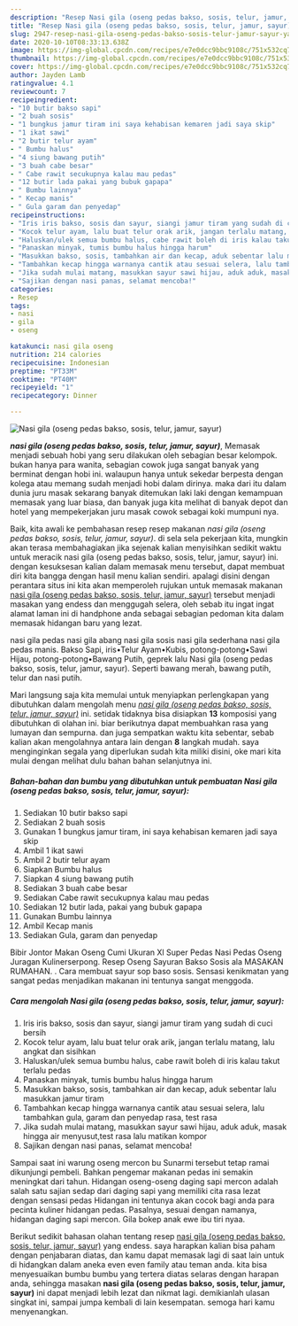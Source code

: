 ```yaml
---
description: "Resep Nasi gila (oseng pedas bakso, sosis, telur, jamur, sayur) yang sempurna"
title: "Resep Nasi gila (oseng pedas bakso, sosis, telur, jamur, sayur) yang sempurna"
slug: 2947-resep-nasi-gila-oseng-pedas-bakso-sosis-telur-jamur-sayur-yang-sempurna
date: 2020-10-10T08:33:13.638Z
image: https://img-global.cpcdn.com/recipes/e7e0dcc9bbc9108c/751x532cq70/nasi-gila-oseng-pedas-bakso-sosis-telur-jamur-sayur-foto-resep-utama.jpg
thumbnail: https://img-global.cpcdn.com/recipes/e7e0dcc9bbc9108c/751x532cq70/nasi-gila-oseng-pedas-bakso-sosis-telur-jamur-sayur-foto-resep-utama.jpg
cover: https://img-global.cpcdn.com/recipes/e7e0dcc9bbc9108c/751x532cq70/nasi-gila-oseng-pedas-bakso-sosis-telur-jamur-sayur-foto-resep-utama.jpg
author: Jayden Lamb
ratingvalue: 4.1
reviewcount: 7
recipeingredient:
- "10 butir bakso sapi"
- "2 buah sosis"
- "1 bungkus jamur tiram ini saya kehabisan kemaren jadi saya skip"
- "1 ikat sawi"
- "2 butir telur ayam"
- " Bumbu halus"
- "4 siung bawang putih"
- "3 buah cabe besar"
- " Cabe rawit secukupnya kalau mau pedas"
- "12 butir lada pakai yang bubuk gapapa"
- " Bumbu lainnya"
- " Kecap manis"
- " Gula garam dan penyedap"
recipeinstructions:
- "Iris iris bakso, sosis dan sayur, siangi jamur tiram yang sudah di cuci bersih"
- "Kocok telur ayam, lalu buat telur orak arik, jangan terlalu matang, lalu angkat dan sisihkan"
- "Haluskan/ulek semua bumbu halus, cabe rawit boleh di iris kalau takut terlalu pedas"
- "Panaskan minyak, tumis bumbu halus hingga harum"
- "Masukkan bakso, sosis, tambahkan air dan kecap, aduk sebentar lalu masukkan jamur tiram"
- "Tambahkan kecap hingga warnanya cantik atau sesuai selera, lalu tambahkan gula, garam dan penyedap rasa, test rasa"
- "Jika sudah mulai matang, masukkan sayur sawi hijau, aduk aduk, masak hingga air menyusut,test rasa lalu matikan kompor"
- "Sajikan dengan nasi panas, selamat mencoba!"
categories:
- Resep
tags:
- nasi
- gila
- oseng

katakunci: nasi gila oseng 
nutrition: 214 calories
recipecuisine: Indonesian
preptime: "PT33M"
cooktime: "PT40M"
recipeyield: "1"
recipecategory: Dinner

---
```



![Nasi gila (oseng pedas bakso, sosis, telur, jamur, sayur)](https://img-global.cpcdn.com/recipes/e7e0dcc9bbc9108c/751x532cq70/nasi-gila-oseng-pedas-bakso-sosis-telur-jamur-sayur-foto-resep-utama.jpg)

<b><i>nasi gila (oseng pedas bakso, sosis, telur, jamur, sayur)</i></b>, Memasak menjadi sebuah hobi yang seru dilakukan oleh sebagian besar kelompok. bukan hanya para wanita, sebagian cowok juga sangat banyak yang berminat dengan hobi ini. walaupun hanya untuk sekedar berpesta dengan kolega atau memang sudah menjadi hobi dalam dirinya. maka dari itu dalam dunia juru masak sekarang banyak ditemukan laki laki dengan kemampuan memasak yang luar biasa, dan banyak juga kita melihat di banyak depot dan hotel yang mempekerjakan juru masak cowok sebagai koki mumpuni nya.

Baik, kita awali ke pembahasan resep resep makanan <i>nasi gila (oseng pedas bakso, sosis, telur, jamur, sayur)</i>. di sela sela pekerjaan kita, mungkin akan terasa membahagiakan jika sejenak kalian menyisihkan sedikit waktu untuk meracik nasi gila (oseng pedas bakso, sosis, telur, jamur, sayur) ini. dengan kesuksesan kalian dalam memasak menu tersebut, dapat membuat diri kita bangga dengan hasil menu kalian sendiri. apalagi disini dengan perantara situs ini kita akan memperoleh rujukan untuk memasak makanan <u>nasi gila (oseng pedas bakso, sosis, telur, jamur, sayur)</u> tersebut menjadi masakan yang endess dan menggugah selera, oleh sebab itu ingat ingat alamat laman ini di handphone anda sebagai sebagian pedoman kita dalam memasak hidangan baru yang lezat.

nasi gila pedas nasi gila abang nasi gila sosis nasi gila sederhana nasi gila pedas manis. Bakso Sapi, iris•Telur Ayam•Kubis, potong-potong•Sawi Hijau, potong-potong•Bawang Putih, geprek lalu Nasi gila (oseng pedas bakso, sosis, telur, jamur, sayur). Seperti bawang merah, bawang putih, telur dan nasi putih.


Mari langsung saja kita memulai untuk menyiapkan perlengkapan yang dibutuhkan dalam mengolah menu <u><i>nasi gila (oseng pedas bakso, sosis, telur, jamur, sayur)</i></u> ini. setidak tidaknya bisa disiapkan <b>13</b> komposisi yang dibutuhkan di olahan ini. biar berikutnya dapat membuahkan rasa yang lumayan dan sempurna. dan juga sempatkan waktu kita sebentar, sebab kalian akan mengolahnya antara lain dengan <b>8</b> langkah mudah. saya menginginkan segala yang diperlukan sudah kita miliki disini, oke mari kita mulai dengan melihat dulu bahan bahan selanjutnya ini.

<!--inarticleads1-->

##### Bahan-bahan dan bumbu yang dibutuhkan untuk pembuatan Nasi gila (oseng pedas bakso, sosis, telur, jamur, sayur):

1. Sediakan 10 butir bakso sapi
1. Sediakan 2 buah sosis
1. Gunakan 1 bungkus jamur tiram, ini saya kehabisan kemaren jadi saya skip
1. Ambil 1 ikat sawi
1. Ambil 2 butir telur ayam
1. Siapkan  Bumbu halus
1. Siapkan 4 siung bawang putih
1. Sediakan 3 buah cabe besar
1. Sediakan  Cabe rawit secukupnya kalau mau pedas
1. Sediakan 12 butir lada, pakai yang bubuk gapapa
1. Gunakan  Bumbu lainnya
1. Ambil  Kecap manis
1. Sediakan  Gula, garam dan penyedap


Bibir Jontor Makan Oseng Cumi Ukuran Xl Super Pedas Nasi Pedas Oseng Juragan Kulinerserpong. Resep Oseng Sayuran Bakso Sosis ala MASAKAN RUMAHAN. . Cara membuat sayur sop baso sosis. Sensasi kenikmatan yang sangat pedas menjadikan makanan ini tentunya sangat menggoda. 

<!--inarticleads2-->

##### Cara mengolah Nasi gila (oseng pedas bakso, sosis, telur, jamur, sayur):

1. Iris iris bakso, sosis dan sayur, siangi jamur tiram yang sudah di cuci bersih
1. Kocok telur ayam, lalu buat telur orak arik, jangan terlalu matang, lalu angkat dan sisihkan
1. Haluskan/ulek semua bumbu halus, cabe rawit boleh di iris kalau takut terlalu pedas
1. Panaskan minyak, tumis bumbu halus hingga harum
1. Masukkan bakso, sosis, tambahkan air dan kecap, aduk sebentar lalu masukkan jamur tiram
1. Tambahkan kecap hingga warnanya cantik atau sesuai selera, lalu tambahkan gula, garam dan penyedap rasa, test rasa
1. Jika sudah mulai matang, masukkan sayur sawi hijau, aduk aduk, masak hingga air menyusut,test rasa lalu matikan kompor
1. Sajikan dengan nasi panas, selamat mencoba!


Sampai saat ini warung oseng mercon bu Sunarmi tersebut tetap ramai dikunjungi pembeli. Bahkan pengemar makanan pedas ini semakin meningkat dari tahun. Hidangan oseng-oseng daging sapi mercon adalah salah satu sajian sedap dari daging sapi yang memiliki cita rasa lezat dengan sensasi pedas Hidangan ini tentunya akan cocok bagi anda para pecinta kuliner hidangan pedas. Pasalnya, sesuai dengan namanya, hidangan daging sapi mercon. Gila bokep anak ewe ibu tiri nyaa. 

Berikut sedikit bahasan olahan tentang resep <u>nasi gila (oseng pedas bakso, sosis, telur, jamur, sayur)</u> yang endess. saya harapkan kalian bisa paham dengan penjabaran diatas, dan kamu dapat memasak lagi di saat lain untuk di hidangkan dalam aneka even even family atau teman anda. kita bisa menyesuaikan bumbu bumbu yang tertera diatas selaras dengan harapan anda, sehingga masakan <b>nasi gila (oseng pedas bakso, sosis, telur, jamur, sayur)</b> ini dapat menjadi lebih lezat dan nikmat lagi. demikianlah ulasan singkat ini, sampai jumpa kembali di lain kesempatan. semoga hari kamu menyenangkan.

